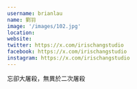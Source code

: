```yaml
---
username: brianlau
name: 劉羽
image: '/images/102.jpg'
location:
website:
twitter: https://x.com/irischangstudio
facebook: https://x.com/irischangstudio
instagram: https://x.com/irischangstudio
---
```

忘卻大屠殺，無異於二次屠殺
